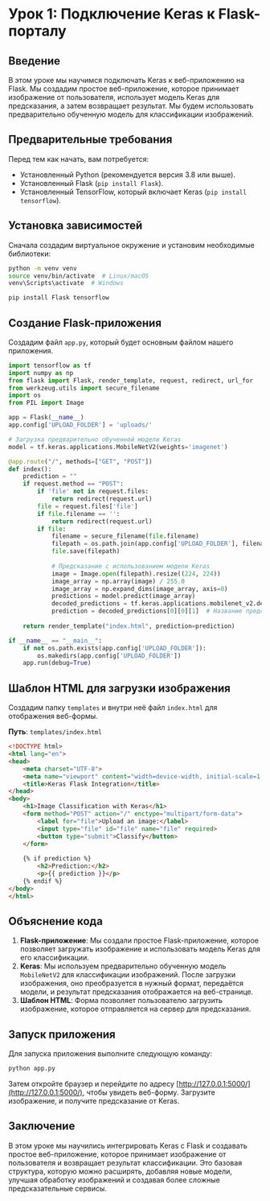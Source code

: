 
# Урок 1: Подключение Keras к Flask-порталу

## Введение
В этом уроке мы научимся подключать Keras к веб-приложению на Flask. Мы создадим простое веб-приложение, которое принимает изображение от пользователя, использует модель Keras для предсказания, а затем возвращает результат. Мы будем использовать предварительно обученную модель для классификации изображений.

## Предварительные требования
Перед тем как начать, вам потребуется:
- Установленный Python (рекомендуется версия 3.8 или выше).
- Установленный Flask (`pip install Flask`).
- Установленный TensorFlow, который включает Keras (`pip install tensorflow`).

## Установка зависимостей
Сначала создадим виртуальное окружение и установим необходимые библиотеки:

```bash
python -m venv venv
source venv/bin/activate  # Linux/macOS
venv\Scripts\activate  # Windows

pip install Flask tensorflow
```

## Создание Flask-приложения
Создадим файл `app.py`, который будет основным файлом нашего приложения.

```python
import tensorflow as tf
import numpy as np
from flask import Flask, render_template, request, redirect, url_for
from werkzeug.utils import secure_filename
import os
from PIL import Image

app = Flask(__name__)
app.config['UPLOAD_FOLDER'] = 'uploads/'

# Загрузка предварительно обученной модели Keras
model = tf.keras.applications.MobileNetV2(weights='imagenet')

@app.route("/", methods=["GET", "POST"])
def index():
    prediction = ""
    if request.method == "POST":
        if 'file' not in request.files:
            return redirect(request.url)
        file = request.files['file']
        if file.filename == '':
            return redirect(request.url)
        if file:
            filename = secure_filename(file.filename)
            filepath = os.path.join(app.config['UPLOAD_FOLDER'], filename)
            file.save(filepath)
            
            # Предсказание с использованием модели Keras
            image = Image.open(filepath).resize((224, 224))
            image_array = np.array(image) / 255.0
            image_array = np.expand_dims(image_array, axis=0)
            predictions = model.predict(image_array)
            decoded_predictions = tf.keras.applications.mobilenet_v2.decode_predictions(predictions, top=1)
            prediction = decoded_predictions[0][0][1]  # Название предсказанного класса
    
    return render_template("index.html", prediction=prediction)

if __name__ == "__main__":
    if not os.path.exists(app.config['UPLOAD_FOLDER']):
        os.makedirs(app.config['UPLOAD_FOLDER'])
    app.run(debug=True)
```

## Шаблон HTML для загрузки изображения
Создадим папку `templates` и внутри неё файл `index.html` для отображения веб-формы.

**Путь**: `templates/index.html`

```html
<!DOCTYPE html>
<html lang="en">
<head>
    <meta charset="UTF-8">
    <meta name="viewport" content="width=device-width, initial-scale=1.0">
    <title>Keras Flask Integration</title>
</head>
<body>
    <h1>Image Classification with Keras</h1>
    <form method="POST" action="/" enctype="multipart/form-data">
        <label for="file">Upload an image:</label>
        <input type="file" id="file" name="file" required>
        <button type="submit">Classify</button>
    </form>
    
    {% if prediction %}
        <h2>Prediction:</h2>
        <p>{{ prediction }}</p>
    {% endif %}
</body>
</html>
```

## Объяснение кода
1. **Flask-приложение**: Мы создали простое Flask-приложение, которое позволяет загружать изображение и использовать модель Keras для его классификации.
2. **Keras**: Мы используем предварительно обученную модель `MobileNetV2` для классификации изображений. После загрузки изображения, оно преобразуется в нужный формат, передаётся модели, и результат предсказания отображается на веб-странице.
3. **Шаблон HTML**: Форма позволяет пользователю загрузить изображение, которое отправляется на сервер для предсказания.

## Запуск приложения
Для запуска приложения выполните следующую команду:

```bash
python app.py
```

Затем откройте браузер и перейдите по адресу [http://127.0.0.1:5000/](http://127.0.0.1:5000/), чтобы увидеть веб-форму. Загрузите изображение, и получите предсказание от Keras.

## Заключение
В этом уроке мы научились интегрировать Keras с Flask и создавать простое веб-приложение, которое принимает изображение от пользователя и возвращает результат классификации. Это базовая структура, которую можно расширять, добавляя новые модели, улучшая обработку изображений и создавая более сложные предсказательные сервисы.
